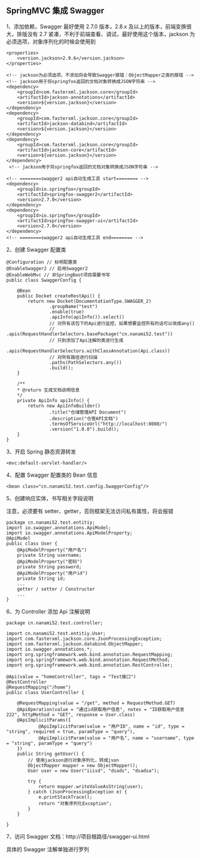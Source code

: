 ## SpringMVC 集成 Swagger

1、添加依赖，Swagger 最好使用 2.7.0 版本，2.8.x 及以上的版本，前端变换很大，排版没有 2.7 紧凑，不利于前端查看、调试，最好使用这个版本，jackson 为必须选项，对象序列化的时候会使用到

    <properties>
        <version.jackson>2.9.6</version.jackson>
    </properties>

    <!-- jackson为必须选项，不添加将会导致Swagger报错：ObjectMapper之类的报错 -->
    <!-- jackson用于将springfox返回的文档对象转换成JSON字符串 -->
    <dependency>
        <groupId>com.fasterxml.jackson.core</groupId>
        <artifactId>jackson-annotations</artifactId>
        <version>${version.jackson}</version>
    </dependency>
    <dependency>
        <groupId>com.fasterxml.jackson.core</groupId>
        <artifactId>jackson-databind</artifactId>
        <version>${version.jackson}</version>
    </dependency>
    <dependency>
        <groupId>com.fasterxml.jackson.core</groupId>
        <artifactId>jackson-core</artifactId>
        <version>${version.jackson}</version>
    </dependency>
     <!-- jackson用于将springfox返回的文档对象转换成JSON字符串 -->

    <!-- ========swagger2 api自动生成工具 start======== -->
    <dependency>
        <groupId>io.springfox</groupId>
        <artifactId>springfox-swagger2</artifactId>
        <version>2.7.0</version>
    </dependency>
    <dependency>
        <groupId>io.springfox</groupId>
        <artifactId>springfox-swagger-ui</artifactId>
        <version>2.7.0</version>
    </dependency>
    <!-- ========swagger2 api自动生成工具 end======== -->

2、创建 Swagger 配置类

    @Configuration // 标明配置类
    @EnableSwagger2 // 启用Swagger2
    @EnableWebMvc // 非SpringBoot项目需要书写
    public class SwaggerConfig {

        @Bean
        public Docket createRestApi() {
            return new Docket(DocumentationType.SWAGGER_2)
                    .groupName("test")
                    .enable(true)
                    .apiInfo(apiInfo()).select()
                    // 对所有该包下的Api进行监控，如果想要监控所有的话可以改成any()
                    // .apis(RequestHandlerSelectors.basePackage("cn.nanami52.test"))
                    // 只到添加了Api注解的类进行生成
                    .apis(RequestHandlerSelectors.withClassAnnotation(Api.class))
                    // 对所有路径进行扫描
                    .paths(PathSelectors.any())
                    .build();
        }

        /**
        * @return 生成文档说明信息
        */
        private ApiInfo apiInfo() {
            return new ApiInfoBuilder()
                    .title("仓储管理API Document")
                    .description("仓管API文档")
                    .termsOfServiceUrl("http://localhost:8080/")
                    .version("1.0.0").build();
        }
    }

3、开启 Spring 静态资源转发

    <mvc:default-servlet-handler/>

4、配置 Swagger 配置类的 Bean 信息

    <bean class="cn.nanami52.test.config.SwaggerConfig"/>

5、创建响应实体，书写相关字段说明

注意，必须要有 setter、getter，否则框架无法访问私有属性，将会报错

    package cn.nanami52.test.entitiy;
    import io.swagger.annotations.ApiModel;
    import io.swagger.annotations.ApiModelProperty;
    @ApiModel
    public class User {
        @ApiModelProperty("用户名")
        private String username;
        @ApiModelProperty("密码")
        private String password;
        @ApiModelProperty("用户id")
        private String id;
        ...
        getter / setter / Constructor
        ...
    }

6、为 Controller 添加 Api 注解说明

    package cn.nanami52.test.controller;

    import cn.nanami52.test.entitiy.User;
    import com.fasterxml.jackson.core.JsonProcessingException;
    import com.fasterxml.jackson.databind.ObjectMapper;
    import io.swagger.annotations.*;
    import org.springframework.web.bind.annotation.RequestMapping;
    import org.springframework.web.bind.annotation.RequestMethod;
    import org.springframework.web.bind.annotation.RestController;

    @Api(value = "homeController", tags = "Test接口")
    @RestController
    @RequestMapping("/home")
    public class UserController {

        @RequestMapping(value = "/get", method = RequestMethod.GET)
        @ApiOperation(value = "通过id获取用户信息", notes = "ID获取用户信息222", httpMethod = "GET", response = User.class)
        @ApiImplicitParams({
                @ApiImplicitParam(value = "用户ID", name = "id", type = "string", required = true, paramType = "query"),
                @ApiImplicitParam(value = "用户名", name = "username", type = "string", paramType = "query")
        })
        public String getUser() {
            // 使用jackson进行对象序列化，转成json
            ObjectMapper mapper = new ObjectMapper();
            User user = new User("iiisd", "dsads", "dsadsa");

            try {
                return mapper.writeValueAsString(user);
            } catch (JsonProcessingException e) {
                e.printStackTrace();
                return "对象序列化Exception";
            }
        }

    }

7、访问 Swagger 文档：http://项目根路径/swagger-ui.html

具体的 Swagger 注解单独进行罗列

